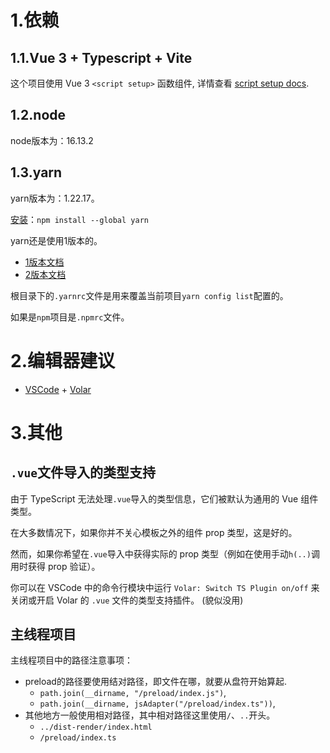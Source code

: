 # 1.依赖

## 1.1.Vue 3 + Typescript + Vite

这个项目使用 Vue 3 `<script setup>` 函数组件, 详情查看 [script setup docs](https://v3.vuejs.org/api/sfc-script-setup.html#sfc-script-setup).

## 1.2.node

node版本为：16.13.2

## 1.3.yarn

yarn版本为：1.22.17。

[安装](https://classic.yarnpkg.com/en/docs/install)：`npm install --global yarn`

yarn还是使用1版本的。

- [1版本文档](https://classic.yarnpkg.com/en/)
- [2版本文档](https://yarnpkg.com/)


根目录下的`.yarnrc`文件是用来覆盖当前项目`yarn config list`配置的。

如果是`npm`项目是`.npmrc`文件。


# 2.编辑器建议

- [VSCode](https://code.visualstudio.com/) + [Volar](https://marketplace.visualstudio.com/items?itemName=johnsoncodehk.volar)

# 3.其他

## `.vue`文件导入的类型支持

由于 TypeScript 无法处理`.vue`导入的类型信息，它们被默认为通用的 Vue 组件类型。

在大多数情况下，如果你并不关心模板之外的组件 prop 类型，这是好的。

然而，如果你希望在`.vue`导入中获得实际的 prop 类型（例如在使用手动`h(..)`调用时获得 prop 验证）。

你可以在 VSCode 中的命令行模块中运行 `Volar: Switch TS Plugin on/off` 来关闭或开启 Volar 的 `.vue` 文件的类型支持插件。 (貌似没用)

## 主线程项目

主线程项目中的路径注意事项：
- preload的路径要使用结对路径，即文件在哪，就要从盘符开始算起.
  - `path.join(__dirname, "/preload/index.js")`,
  - `path.join(__dirname, jsAdapter("/preload/index.ts"))`,
- 其他地方一般使用相对路径，其中相对路径这里使用`/`、`..`开头。
  - `../dist-render/index.html`
  - `/preload/index.ts`
